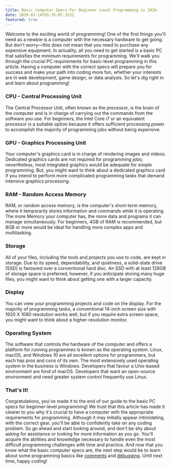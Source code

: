 ```yaml
---
title: Basic Computer Specs For Beginner Level Programming in 2024.
date: 2020-03-14T05:35:07.322Z
featured: true
---
```


Welcome to the exciting world of programming! One of the
first things you'll need as a newbie is a computer with the
necessary hardware to get going. But don't worry—this does
not mean that you need to purchase any expensive equipment.
In actuality, all you need to get started is a basic PC that
satisfies the minimum requirements for programming. We'll
walk you through the crucial PC requirements for basic-level
programming in this article. Having a computer with the
correct specs will prepare you for success and make your
path into coding more fun, whether your interests are in web
development, game design, or data analysis. So let's dig
right in and learn about programming!

### CPU - Central Processing Unit

The Central Processor Unit, often known as the processor, is
the brain of the computer and is in charge of carrying out
the commands from the software you use. For beginners, the
Intel Core i7 or an equivalent processor is a suitable
option because it offers sufficient processing power to
accomplish the majority of programming jobs without being
expensive.

### GPU - Graphics Processing Unit

Your computer's graphics card is in charge of rendering
images and videos. Dedicated graphics cards are not required
for programming jobs; nevertheless, most integrated graphics
would be adequate for simple programming. But, you might
want to think about a dedicated graphics card if you intend
to perform more complicated programming tasks that demand
intensive graphics processing.

### RAM - Random Access Memory

RAM, or random access memory, is the computer's short-term
memory, where it temporarily stores information and commands
while it is operating. The more Memory your computer has,
the more data and programs it can manage simultaneously. For
beginners, 4GB of RAM is recommended, but 8GB or more would
be ideal for handling more complex apps and multitasking.

### Storage

All of your files, including the tools and projects you use
to code, are kept in storage. Due to its speed,
dependability, and quietness, a solid-state drive (SSD) is
favoured over a conventional hard disc. An SSD with at least
128GB of storage space is preferred; however, if you
anticipate storing many huge files, you might want to think
about getting one with a larger capacity.

### Display

You can view your programming projects and code on the
display. For the majority of programming tasks, a
conventional 14-inch screen size with 1920 X 1080 resolution
works well, but if you require extra screen space, you might
want to think about a higher-resolution monitor.

### Operating System

The software that controls the hardware of the computer and
offers a platform for running programmes is known as the
operating system. Linux, macOS, and Windows 10 are all
excellent options for programmers, but each has pros and
cons of its own. The most extensively used operating system
in the business is Windows. Developers that favour a
Unix-based environment are fond of macOS. Developers that
want an open-source environment and need greater system
control frequently use Linux.

<!-- ### Summary -->

<!-- | Component        | Minimum                        | Recommended                     |
| ---------------- | ------------------------------ | ------------------------------- |
| CPU              | Intel Core i3 or equivalent    | Intel Core i7 or equivalent     |
| GPU              | Integrated Graphics            | Integrated Graphics             |
| RAM              | 4GB or more                    | 8GB or more                     |
| Storage          | SSD with 128GB storage         | SSD with 128GB storage or more  |
| Display          | 14-inch, 1280 x 720 resolution | 14-inch, 1920 x 1080 resolution |
| Operating System | Windows, macOS, Linux          | Windows 10, macOS, Linux        | -->

### That's It!

Congratulations, you've made it to the end of our guide to
the basic PC specs for beginner-level programming! We trust
that this article has made it clearer to you why it's
crucial to have a computer with the appropriate requirements
for programming. Although it may initially appear
intimidating, with the correct gear, you'll be able to
confidently take on any coding problem. So go ahead and
start looking around, and don't be shy about asking for
assistance or looking for more information as you go. You'll
acquire the abilities and knowledge necessary to handle even
the most difficult programming challenges with time and
practice. And now that you know what the basic computer
specs are, the next step would be to learn about some
programming basics like
[comments](https://code-hl.com/benefits-of-commenting-in-programming) and
[debugging](https://code-hl.com/debugging-common-coding-errors-and-mistakes).
Until next time, happy coding!
